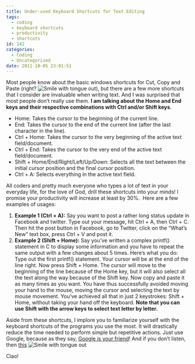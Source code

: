 ```yaml
---
title: Under-used Keyboard Shortcuts for Text Editing
tags:
  - coding
  - keyboard shortcuts
  - productivity
  - shortcuts
id: 142
categories:
  - Coding
  - Uncategorized
date: 2011-10-05 23:01:51
---
```


Most people know about the basic windows shortcuts for Cut, Copy and Paste (right? ![Smile with tongue out](http://gtmstechblog.files.wordpress.com/2011/10/wlemoticon-smilewithtongueout.png)), but there are a few more shortcuts that I consider are invaluable when writing text. And I was surprised that most people don’t really use them. **I am talking about the Home and End keys and their respective combinations with Ctrl and/or Shift keys**.

*   Home: Takes the cursor to the beginning of the current line.
*   End: Takes the cursor to the end of the current line (after the last character in the line).
*   Ctrl + Home: Takes the cursor to the very beginning of the active text field/document.
*   Ctrl + End: Takes the cursor to the very end of the active text field/document.
*   Shift + Home/End/Right/Left/Up/Down: Selects all the text between the initial cursor position and the final cursor position.
*   Ctrl + A: Selects everything in the active text field. 

All coders and pretty much everyone who types a lot of text in your everyday life, for the love of God, drill these shortcuts into your minds! I promise your productivity will increase at least by 30%.&nbsp; Here are a few examples of usages:

1.  **Example 1 (Ctrl + A):** Say you want to post a rather long status update in Facebook and twitter. Type out your message, hit Ctrl + A, then Ctrl + C. Then hit the post button in Facebook, go to Twitter, click on the “What’s New” text box, press Ctrl + V and post it.
2.  **Example 2 (Shift + Home):** Say you’ve written a complex printf() statement in C to display some information and you have to repeat the same output with a few changes about 5 times. Here’s what you do: Type out the first printf() statement. Your cursor will be at the end of the line right. Now press Shift + Home. The cursor will move to the beginning of the line because of the Home key, but it will also select all the text along the way because of the Shift key. Now copy and paste it as many times as you want. You have thus successfully avoided moving your hand to the mouse, moving the cursor and selecting the text by mouse movement. You’ve achieved all that in just 2 keystrokes: Shift + Home, without taking your hand off the keyboard. **Note that you can use Shift with the arrow keys to select text letter by letter.** 

Aside from these shortcuts, I implore you to familiarize yourself with the keyboard shortcuts of the programs you use the most. It will drastically reduce the time needed to perform simple but repetitive actions. Just use Google, because as they say, [Google is your friend](http://www.giyf.com/)! And if you don’t listen, then [this](http://justfuckinggoogleit.com/) ![Smile with tongue out](http://gtmstechblog.files.wordpress.com/2011/10/wlemoticon-smilewithtongueout.png)

Ciao!